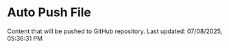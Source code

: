 # Auto Push File

Content that will be pushed to GitHub repository.
Last updated: 07/08/2025, 05:36:31 PM